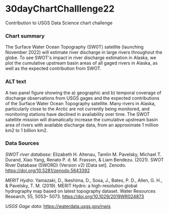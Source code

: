# 30dayChartChalllenge22
Contribution to USGS Data Science chart challenge

### Chart summary
The Surface Water Ocean Topography (SW0T) satellite (launching November 2022) will estimate river discharge in large rivers throughout the globe. To see SWOT's impact in river discharge estimation in Alaska, we plot the cumulative upstream basin areas of all gaged rivers in Alaska, as well as the expected contribution from SWOT. 

### ALT text
A two panel figure showing the a) geographic and b) temporal coverage of discharge observations from USGS gages and the expected contributions of the Surface Water Ocean Topography satellite. Many rivers in Alaska, particularly close to the Arctic are not currently being monitored, and monitoring stations have declined in availability over time. The SWOT satellite mission will dramatically increase the cumulative upstream basin area of rivers with available discharge data, from an approximate 1 million km2 to 1 billion km2.

### Data Sources
*SWOT river database:*
Elizabeth H. Altenau, Tamlin M. Pavelsky, Michael T. Durand, Xiao Yang, Renato P. d. M. Frasson, & Liam Bendezu. (2021). SWOT River Database (SWORD) (Version v2) [Data set]. Zenodo. https://doi.org/10.5281/zenodo.5643392

*MERIT Hydro:*
Yamazaki, D., Ikeshima, D., Sosa, J., Bates, P. D., Allen, G. H., & Pavelsky, T. M. (2019). MERIT Hydro: a high-resolution global hydrography map based on latest topography dataset. Water Resources Research, 55, 5053– 5073. https://doi.org/10.1029/2019WR024873

*USGS Gage data:* https://waterdata.usgs.gov/nwis

